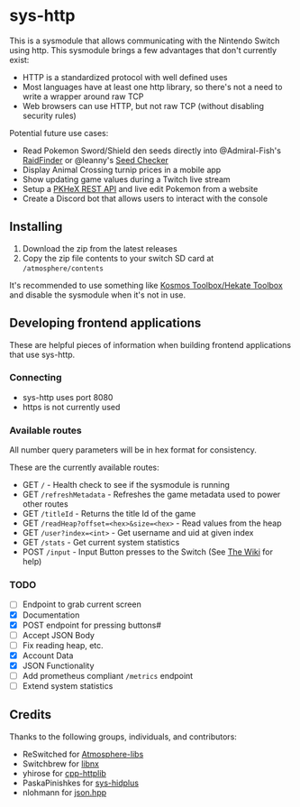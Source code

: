 # sys-http

This is a sysmodule that allows communicating with the Nintendo Switch using http. This sysmodule brings a few advantages that don't currently exist:

- HTTP is a standardized protocol with well defined uses
- Most languages have at least one http library, so there's not a need to write a wrapper around raw TCP
- Web browsers can use HTTP, but not raw TCP (without disabling security rules)

Potential future use cases:

- Read Pokemon Sword/Shield den seeds directly into @Admiral-Fish's [RaidFinder](https://github.com/Admiral-Fish/RaidFinder) or @leanny's [Seed Checker](http://leanny.github.io/seedchecker)
- Display Animal Crossing turnip prices in a mobile app
- Show updating game values during a Twitch live stream
- Setup a [PKHeX REST API](https://github.com/zaksabeast/PKHeX-Lambda) and live edit Pokemon from a website
- Create a Discord bot that allows users to interact with the console

## Installing

1. Download the zip from the latest releases
1. Copy the zip file contents to your switch SD card at `/atmosphere/contents`

It's recommended to use something like [Kosmos Toolbox/Hekate Toolbox](https://github.com/WerWolv/Hekate-Toolbox) and disable the sysmodule when it's not in use.

## Developing frontend applications

These are helpful pieces of information when building frontend applications that use sys-http.

### Connecting

- sys-http uses port 8080
- https is not currently used

### Available routes

All number query parameters will be in hex format for consistency.

These are the currently available routes:

- GET   `/` - Health check to see if the sysmodule is running
- GET   `/refreshMetadata` - Refreshes the game metadata used to power other routes
- GET   `/titleId` - Returns the title Id of the game
- GET   `/readHeap?offset=<hex>&size=<hex>` - Read values from the heap
- GET   `/user?index=<int>` - Get username and uid at given index
- GET   `/stats` - Get current system statistics
- POST  `/input` - Input Button presses to the Switch (See [The Wiki](https://github.com/okok7711/sys-http/wiki/-input#input) for help)

### TODO
- [ ] Endpoint to grab current screen
- [x] Documentation
- [x] POST endpoint for pressing buttons#
- [ ] Accept JSON Body
- [ ] Fix reading heap, etc.
- [x] Account Data
- [x] JSON Functionality
- [ ] Add prometheus compliant `/metrics` endpoint
- [ ] Extend system statistics

## Credits

Thanks to the following groups, individuals, and contributors:

- ReSwitched for [Atmosphere-libs](https://github.com/Atmosphere-NX/Atmosphere-libs)
- Switchbrew for [libnx](https://github.com/switchbrew/libnx)
- yhirose for [cpp-httplib](https://github.com/yhirose/cpp-httplib/)
- PaskaPinishkes for [sys-hidplus](https://github.com/PaskaPinishkes/sys-hidplus)
- nlohmann for [json.hpp](https://github.com/nlohmann/json)